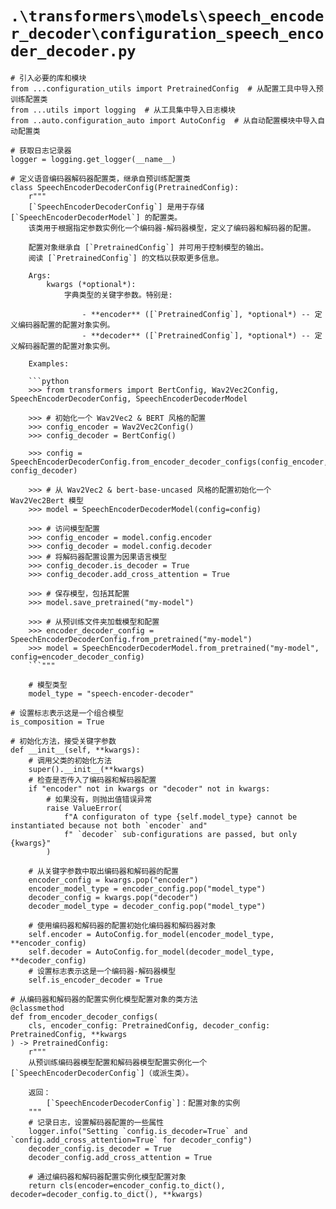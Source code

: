 # `.\transformers\models\speech_encoder_decoder\configuration_speech_encoder_decoder.py`

```
# 引入必要的库和模块
from ...configuration_utils import PretrainedConfig  # 从配置工具中导入预训练配置类
from ...utils import logging  # 从工具集中导入日志模块
from ..auto.configuration_auto import AutoConfig  # 从自动配置模块中导入自动配置类

# 获取日志记录器
logger = logging.get_logger(__name__)

# 定义语音编码器解码器配置类，继承自预训练配置类
class SpeechEncoderDecoderConfig(PretrainedConfig):
    r"""
    [`SpeechEncoderDecoderConfig`] 是用于存储 [`SpeechEncoderDecoderModel`] 的配置类。
    该类用于根据指定参数实例化一个编码器-解码器模型，定义了编码器和解码器的配置。

    配置对象继承自 [`PretrainedConfig`] 并可用于控制模型的输出。
    阅读 [`PretrainedConfig`] 的文档以获取更多信息。

    Args:
        kwargs (*optional*):
            字典类型的关键字参数。特别是:

                - **encoder** ([`PretrainedConfig`], *optional*) -- 定义编码器配置的配置对象实例。
                - **decoder** ([`PretrainedConfig`], *optional*) -- 定义解码器配置的配置对象实例。

    Examples:

    ```python
    >>> from transformers import BertConfig, Wav2Vec2Config, SpeechEncoderDecoderConfig, SpeechEncoderDecoderModel

    >>> # 初始化一个 Wav2Vec2 & BERT 风格的配置
    >>> config_encoder = Wav2Vec2Config()
    >>> config_decoder = BertConfig()

    >>> config = SpeechEncoderDecoderConfig.from_encoder_decoder_configs(config_encoder, config_decoder)

    >>> # 从 Wav2Vec2 & bert-base-uncased 风格的配置初始化一个 Wav2Vec2Bert 模型
    >>> model = SpeechEncoderDecoderModel(config=config)

    >>> # 访问模型配置
    >>> config_encoder = model.config.encoder
    >>> config_decoder = model.config.decoder
    >>> # 将解码器配置设置为因果语言模型
    >>> config_decoder.is_decoder = True
    >>> config_decoder.add_cross_attention = True

    >>> # 保存模型，包括其配置
    >>> model.save_pretrained("my-model")

    >>> # 从预训练文件夹加载模型和配置
    >>> encoder_decoder_config = SpeechEncoderDecoderConfig.from_pretrained("my-model")
    >>> model = SpeechEncoderDecoderModel.from_pretrained("my-model", config=encoder_decoder_config)
    ```"""

    # 模型类型
    model_type = "speech-encoder-decoder"
```  
    # 设置标志表示这是一个组合模型
    is_composition = True

    # 初始化方法，接受关键字参数
    def __init__(self, **kwargs):
        # 调用父类的初始化方法
        super().__init__(**kwargs)
        # 检查是否传入了编码器和解码器配置
        if "encoder" not in kwargs or "decoder" not in kwargs:
            # 如果没有，则抛出值错误异常
            raise ValueError(
                f"A configuraton of type {self.model_type} cannot be instantiated because not both `encoder` and"
                f" `decoder` sub-configurations are passed, but only {kwargs}"
            )

        # 从关键字参数中取出编码器和解码器的配置
        encoder_config = kwargs.pop("encoder")
        encoder_model_type = encoder_config.pop("model_type")
        decoder_config = kwargs.pop("decoder")
        decoder_model_type = decoder_config.pop("model_type")

        # 使用编码器和解码器的配置初始化编码器和解码器对象
        self.encoder = AutoConfig.for_model(encoder_model_type, **encoder_config)
        self.decoder = AutoConfig.for_model(decoder_model_type, **decoder_config)
        # 设置标志表示这是一个编码器-解码器模型
        self.is_encoder_decoder = True

    # 从编码器和解码器的配置实例化模型配置对象的类方法
    @classmethod
    def from_encoder_decoder_configs(
        cls, encoder_config: PretrainedConfig, decoder_config: PretrainedConfig, **kwargs
    ) -> PretrainedConfig:
        r"""
        从预训练编码器模型配置和解码器模型配置实例化一个 [`SpeechEncoderDecoderConfig`]（或派生类）。

        返回：
            [`SpeechEncoderDecoderConfig`]：配置对象的实例
        """
        # 记录日志，设置解码器配置的一些属性
        logger.info("Setting `config.is_decoder=True` and `config.add_cross_attention=True` for decoder_config")
        decoder_config.is_decoder = True
        decoder_config.add_cross_attention = True

        # 通过编码器和解码器配置实例化模型配置对象
        return cls(encoder=encoder_config.to_dict(), decoder=decoder_config.to_dict(), **kwargs)
```